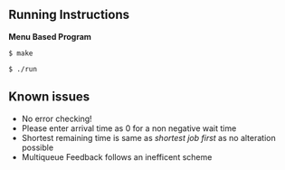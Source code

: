 ## Running Instructions

**Menu Based Program**

`$ make`

`$ ./run`

## Known issues

- No error checking!
- Please enter arrival time as 0 for a non negative wait time
- Shortest remaining time is same as *shortest job first* as no alteration possible
- Multiqueue Feedback follows an inefficent scheme